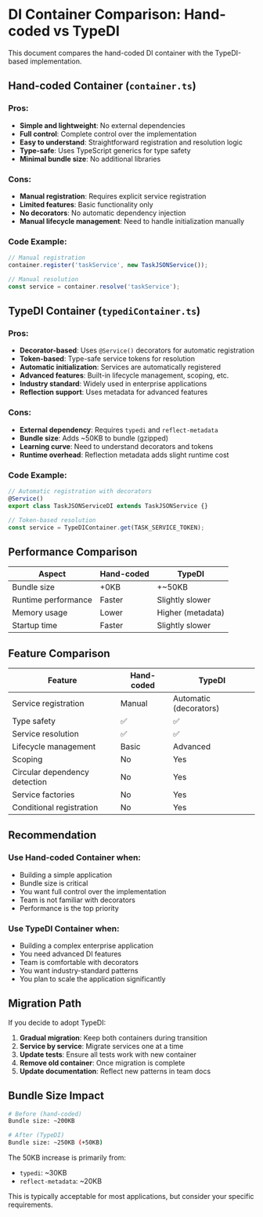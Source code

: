 # DI Container Comparison: Hand-coded vs TypeDI

This document compares the hand-coded DI container with the TypeDI-based implementation.

## Hand-coded Container (`container.ts`)

### Pros:
- **Simple and lightweight**: No external dependencies
- **Full control**: Complete control over the implementation
- **Easy to understand**: Straightforward registration and resolution logic
- **Type-safe**: Uses TypeScript generics for type safety
- **Minimal bundle size**: No additional libraries

### Cons:
- **Manual registration**: Requires explicit service registration
- **Limited features**: Basic functionality only
- **No decorators**: No automatic dependency injection
- **Manual lifecycle management**: Need to handle initialization manually

### Code Example:
```typescript
// Manual registration
container.register('taskService', new TaskJSONService());

// Manual resolution
const service = container.resolve('taskService');
```

## TypeDI Container (`typediContainer.ts`)

### Pros:
- **Decorator-based**: Uses `@Service()` decorators for automatic registration
- **Token-based**: Type-safe service tokens for resolution
- **Automatic initialization**: Services are automatically registered
- **Advanced features**: Built-in lifecycle management, scoping, etc.
- **Industry standard**: Widely used in enterprise applications
- **Reflection support**: Uses metadata for advanced features

### Cons:
- **External dependency**: Requires `typedi` and `reflect-metadata`
- **Bundle size**: Adds ~50KB to bundle (gzipped)
- **Learning curve**: Need to understand decorators and tokens
- **Runtime overhead**: Reflection metadata adds slight runtime cost

### Code Example:
```typescript
// Automatic registration with decorators
@Service()
export class TaskJSONServiceDI extends TaskJSONService {}

// Token-based resolution
const service = TypeDIContainer.get(TASK_SERVICE_TOKEN);
```

## Performance Comparison

| Aspect | Hand-coded | TypeDI |
|--------|------------|--------|
| Bundle size | +0KB | +~50KB |
| Runtime performance | Faster | Slightly slower |
| Memory usage | Lower | Higher (metadata) |
| Startup time | Faster | Slightly slower |

## Feature Comparison

| Feature | Hand-coded | TypeDI |
|---------|------------|--------|
| Service registration | Manual | Automatic (decorators) |
| Type safety | ✅ | ✅ |
| Service resolution | ✅ | ✅ |
| Lifecycle management | Basic | Advanced |
| Scoping | No | Yes |
| Circular dependency detection | No | Yes |
| Service factories | No | Yes |
| Conditional registration | No | Yes |

## Recommendation

### Use Hand-coded Container when:
- Building a simple application
- Bundle size is critical
- You want full control over the implementation
- Team is not familiar with decorators
- Performance is the top priority

### Use TypeDI Container when:
- Building a complex enterprise application
- You need advanced DI features
- Team is comfortable with decorators
- You want industry-standard patterns
- You plan to scale the application significantly

## Migration Path

If you decide to adopt TypeDI:

1. **Gradual migration**: Keep both containers during transition
2. **Service by service**: Migrate services one at a time
3. **Update tests**: Ensure all tests work with new container
4. **Remove old container**: Once migration is complete
5. **Update documentation**: Reflect new patterns in team docs

## Bundle Size Impact

```bash
# Before (hand-coded)
Bundle size: ~200KB

# After (TypeDI)
Bundle size: ~250KB (+50KB)
```

The 50KB increase is primarily from:
- `typedi`: ~30KB
- `reflect-metadata`: ~20KB

This is typically acceptable for most applications, but consider your specific requirements.
